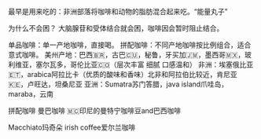 最早是用来吃的：非洲部落将咖啡和动物的脂肪混合起来吃。“能量丸子”

为什么不会困？
大脑腺苷和受体结合就会困，咖啡因会暂时阻止结合。

单品咖啡：单一产地咖啡，直接喝。
拼配咖啡：不同产地咖啡按比例组合，适合意式咖啡。
美州产地：巴西🇧🇷，古巴🇨🇺，秘鲁，牙买加🇯🇲，墨西哥🇲🇽，玻利维亚，塞尔瓦多，哥伦比亚🇨🇴（层次丰富 细腻 口感温和）
非洲：埃塞俄比亚🇪🇹，arabica阿拉比卡（优质的酸味和香味）北非和阿拉伯比较近，肯尼亚🇰🇪，卢旺达，坦桑尼亚
亚洲：Sumatra苏门答腊，java island爪哇岛，maraba，云南

拼配咖啡
曼巴咖啡 🇲🇨印尼的曼特宁咖啡豆and巴西咖啡

Macchiato玛奇朵
irish coffee爱尔兰咖啡

